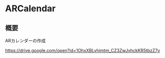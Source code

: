 # ARCalendar

## 概要

ARカレンダーの作成

https://drive.google.com/open?id=1OhxXBLyhimtm_CZ3ZwJvhckKR5tbzZ7v

